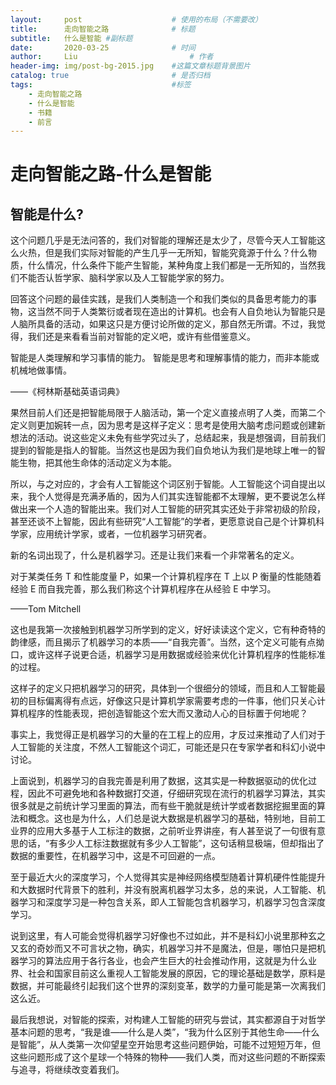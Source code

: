 ```yaml
---
layout:     post   				    # 使用的布局（不需要改）
title:      走向智能之路				# 标题
subtitle:   什么是智能 #副标题
date:       2020-03-25 				# 时间
author:     Liu 						# 作者
header-img: img/post-bg-2015.jpg 	#这篇文章标题背景图片
catalog: true 						# 是否归档
tags:								#标签
    - 走向智能之路
    - 什么是智能
    - 书籍
    - 前言
---
```


# 走向智能之路-什么是智能

## 智能是什么?
这个问题几乎是无法问答的，我们对智能的理解还是太少了，尽管今天人工智能这么火热，但是我们实际对智能的产生几乎一无所知，智能究竟源于什么？什么物质，什么情况，什么条件下能产生智能，某种角度上我们都是一无所知的，当然我们不能否认哲学家、脑科学家以及人工智能学家的努力。

回答这个问题的最佳实践，是我们人类制造一个和我们类似的具备思考能力的事物，这当然不同于人类繁衍或者现在造出的计算机。也会有人自负地认为智能只是人脑所具备的活动，如果这只是方便讨论所做的定义，那自然无所谓。不过，我觉得，我们还是来看看当前对智能的定义吧，或许有些借鉴意义。

智能是人类理解和学习事情的能力。
智能是思考和理解事情的能力，而非本能或机械地做事情。

——《柯林斯基础英语词典》

果然目前人们还是把智能局限于人脑活动，第一个定义直接点明了人类，而第二个定义则更加婉转一点，因为思考是这样子定义：思考是使用大脑考虑问题或创建新想法的活动。说这些定义未免有些学究过头了，总结起来，我是想强调，目前我们提到的智能是指人的智能。当然这也是因为我们自负地认为我们是地球上唯一的智能生物，把其他生命体的活动定义为本能。

所以，与之对应的，才会有人工智能这个词区别于智能。人工智能这个词自提出以来，我个人觉得是充满矛盾的，因为人们其实连智能都不太理解，更不要说怎么样做出来一个人造的智能出来。我们对人工智能的研究其实还处于非常初级的阶段，甚至还谈不上智能，因此有些研究“人工智能”的学者，更愿意说自己是个计算机科学家，应用统计学家，或者，一位机器学习研究者。

新的名词出现了，什么是机器学习。还是让我们来看一个非常著名的定义。

对于某类任务 T 和性能度量 P，如果一个计算机程序在 T 上以 P 衡量的性能随着经验 E 而自我完善，那么我们称这个计算机程序在从经验 E 中学习。

——Tom Mitchell

这也是我第一次接触到机器学习所学到的定义，好好读读这个定义，它有种奇特的韵律感，而且揭示了机器学习的本质——“自我完善”。当然，这个定义可能有点拗口，或许这样子说更合适，机器学习是用数据或经验来优化计算机程序的性能标准的过程。

这样子的定义只把机器学习的研究，具体到一个很细分的领域，而且和人工智能最初的目标偏离得有点远，好像这只是计算机学家需要考虑的一件事，他们只关心计算机程序的性能表现，把创造智能这个宏大而又激动人心的目标置于何地呢？

事实上，我觉得正是机器学习的大量的在工程上的应用，才反过来推动了人们对于人工智能的关注度，不然人工智能这个词汇，可能还是只在专家学者和科幻小说中讨论。

上面说到，机器学习的自我完善是利用了数据，这其实是一种数据驱动的优化过程，因此不可避免地和各种数据打交道，仔细研究现在流行的机器学习算法，其实很多就是之前统计学习里面的算法，而有些干脆就是统计学或者数据挖掘里面的算法和概念。这也是为什么，人们总是说大数据是机器学习的基础，特别地，目前工业界的应用大多基于人工标注的数据，之前听业界讲座，有人甚至说了一句很有意思的话，“有多少人工标注数据就有多少人工智能”，这句话稍显极端，但却指出了数据的重要性，在机器学习中，这是不可回避的一点。

至于最近大火的深度学习，个人觉得其实是神经网络模型随着计算机硬件性能提升和大数据时代背景下的胜利，并没有脱离机器学习太多，总的来说，人工智能、机器学习和深度学习是一种包含关系，即人工智能包含机器学习，机器学习包含深度学习。

说到这里，有人可能会觉得机器学习好像也不过如此，并不是科幻小说里那种玄之又玄的奇妙而又不可言状之物，确实，机器学习并不是魔法，但是，哪怕只是把机器学习的算法应用于各行各业，也会产生巨大的社会推动作用，这就是为什么业界、社会和国家目前这么重视人工智能发展的原因，它的理论基础是数学，原料是数据，并可能最终引起我们这个世界的深刻变革，数学的力量可能是第一次离我们这么近。

最后我想说，对智能的探索，对构建人工智能的研究与尝试，其实都源自于对哲学基本问题的思考，“我是谁——什么是人类”，“我为什么区别于其他生命——什么是智能”，从人类第一次仰望星空开始思考这些问题伊始，可能不过短短万年，但这些问题形成了这个星球一个特殊的物种——我们人类，而对这些问题的不断探索与追寻，将继续改变着我们。
